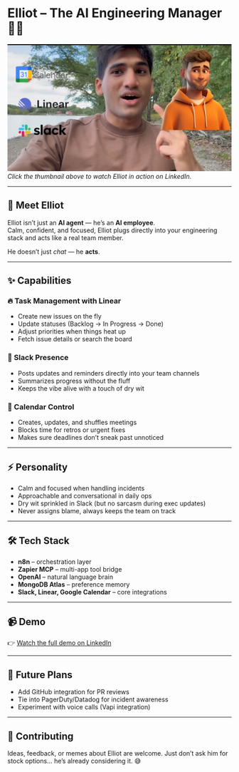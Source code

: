 # Elliot – The AI Engineering Manager 🤖👔

[![Elliot Demo Video](thumbnail.jpg)](https://www.linkedin.com/posts/orijeet-mukherjee_aiagents-llms-ai-activity-7368775991005061120-jtI5?utm_source=share&utm_medium=member_desktop&rcm=ACoAADZUndkBLaDIR9squkPJ52vIzXzt-5SQPCc)  
*Click the thumbnail above to watch Elliot in action on LinkedIn.*

---

## 🚀 Meet Elliot
Elliot isn’t just an **AI agent** — he’s an **AI employee**.  
Calm, confident, and focused, Elliot plugs directly into your engineering stack and acts like a real team member.  

He doesn’t just *chat* — he **acts**.  

---

## ✨ Capabilities

### 🔥 Task Management with Linear
- Create new issues on the fly  
- Update statuses (Backlog → In Progress → Done)  
- Adjust priorities when things heat up  
- Fetch issue details or search the board  

### 💬 Slack Presence
- Posts updates and reminders directly into your team channels  
- Summarizes progress without the fluff  
- Keeps the vibe alive with a touch of dry wit  

### 📅 Calendar Control
- Creates, updates, and shuffles meetings  
- Blocks time for retros or urgent fixes  
- Makes sure deadlines don’t sneak past unnoticed  

---

## ⚡ Personality
- Calm and focused when handling incidents  
- Approachable and conversational in daily ops  
- Dry wit sprinkled in Slack (but no sarcasm during exec updates)  
- Never assigns blame, always keeps the team on track  

---

## 🛠️ Tech Stack
- **n8n** – orchestration layer  
- **Zapier MCP** – multi-app tool bridge  
- **OpenAI** – natural language brain  
- **MongoDB Atlas** – preference memory  
- **Slack, Linear, Google Calendar** – core integrations  

---

## 📹 Demo
👉 [Watch the full demo on LinkedIn](https://www.linkedin.com/posts/orijeet-mukherjee_aiagents-llms-ai-activity-7368775991005061120-jtI5?utm_source=share&utm_medium=member_desktop&rcm=ACoAADZUndkBLaDIR9squkPJ52vIzXzt-5SQPCc)  

---

## 📌 Future Plans
- Add GitHub integration for PR reviews  
- Tie into PagerDuty/Datadog for incident awareness  
- Experiment with voice calls (Vapi integration)  

---

## 🤝 Contributing
Ideas, feedback, or memes about Elliot are welcome. Just don’t ask him for stock options… he’s already considering it. 😅
